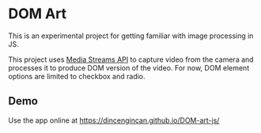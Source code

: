 # DOM Art

This is an experimental project for getting familiar with image processing in JS.

This project uses [Media Streams API](https://developer.mozilla.org/en-US/docs/Web/API/MediaDevices/getUserMedia) to capture video from the camera and processes it to produce DOM version of the video. For now, DOM element options are limited to checkbox and radio.

## Demo

Use the app online at https://dincengincan.github.io/DOM-art-js/
